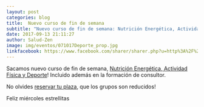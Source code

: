 ```yaml
---
layout: post
categories: blog
title:  Nuevo curso de fin de semana
subtitle: "Nuevo curso de fin de semana: Nutrición Energética, Actividad Física y Deporte"
date: 2017-09-13 21:11:27
author: Salud-Zen
image: img/eventos/071017Deporte_prop.jpg
linkfacebook: https://www.facebook.com/sharer/sharer.php?u=http%3A%2F%2Fwww.salud-zen.com%2Fblog%2F2017%2F09%2F13%2Fcurso-deporte.html&amp;src=sdkpreparse
---
```

Sacamos nuevo curso de fin de semana,  [Nutrición Energética, Actividad Física y Deporte][curso]! Incluido además en la formación de consultor.  

No olvides <a href="mailto:estilodevida@salud-zen.com?Subject=Curso de Deporte-Reserva de Plaza&body=%0A%0A Me gustaría reservar una plaza para el curso de Nutrición Energética, Actividad Física y Deporte. Mis datos Personales son:%0A%0A   -Nombre:%0A%0A   -Apellidos:%0A%0A   -Fecha de nacimiento:%0A%0A   -Teléfono:%0A%0A">reservar tu plaza</a>, que los grupos son reducidos!

Feliz miércoles estrellitas

[curso]:  {{site.url}}{{site.baseurl}}/evento/2017/10/07/curso-deporte.html

